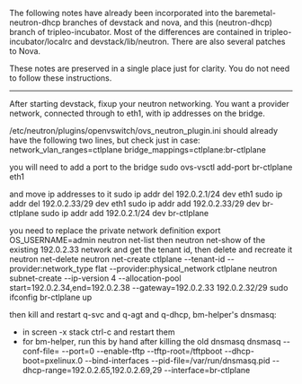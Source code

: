 The following notes have already been incorporated into the baremetal-neutron-dhcp
branches of devstack and nova, and this (neutron-dhcp) branch of tripleo-incubator.
Most of the differences are contained in tripleo-incubator/localrc and devstack/lib/neutron.
There are also several patches to Nova.

These notes are preserved in a single place just for clarity.
You do not need to follow these instructions.

----------------------------------

After starting devstack, fixup your neutron networking.
You want a provider network, connected through to eth1, with ip addresses on the bridge.

/etc/neutron/plugins/openvswitch/ovs_neutron_plugin.ini should already have the following two lines, but check just in case:
   network_vlan_ranges=ctlplane
   bridge_mappings=ctlplane:br-ctlplane

you will need to add a port to the bridge
   sudo ovs-vsctl add-port br-ctlplane eth1

and move ip addresses to it
   sudo ip addr del 192.0.2.1/24 dev eth1
   sudo ip addr del 192.0.2.33/29 dev eth1
   sudo ip addr add 192.0.2.33/29 dev br-ctlplane
   sudo ip addr add 192.0.2.1/24 dev br-ctlplane

you need to replace the private network definition
   export OS_USERNAME=admin
   neutron net-list
then
   neutron net-show <uuid>
of the existing 192.0.2.33 network and get the tenant id, then delete and recreate it
   neutron net-delete <uuid>
   neutron net-create ctlplane --tenant-id <uuid> --provider:network_type flat --provider:physical_network ctlplane
   neutron subnet-create  --ip-version 4 --allocation-pool start=192.0.2.34,end=192.0.2.38 --gateway=192.0.2.33 <new-uuid> 192.0.2.32/29
   sudo ifconfig br-ctlplane up

then kill and restart q-svc and q-agt and q-dhcp, bm-helper's dnsmasq:
 - in screen -x stack ctrl-c and restart them
 - for bm-helper, run this by hand after killing the old dnsmasq
dnsmasq --conf-file= --port=0 --enable-tftp --tftp-root=/tftpboot --dhcp-boot=pxelinux.0 --bind-interfaces --pid-file=/var/run/dnsmasq.pid --dhcp-range=192.0.2.65,192.0.2.69,29 --interface=br-ctlplane


